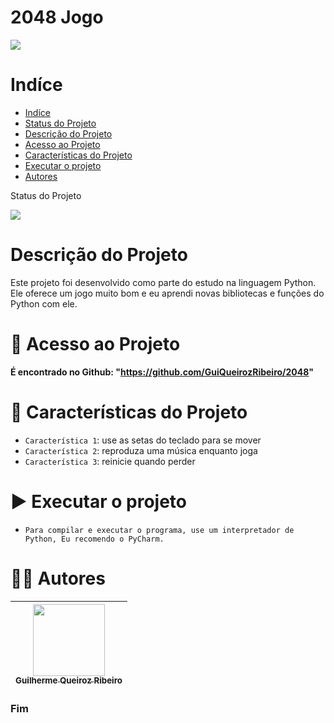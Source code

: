 2048 Jogo
==========

![](https://image.winudf.com/v2/image1/Y29tLnRwY3N0bGQudHdvemVyb2dhbWVfaWNvbl8xNTY2OTk2MzM1XzAxOA/icon.png?fakeurl=1&h=240&type=webp)

# Indíce

* [Indíce](#Indíce)
* [Status do Projeto](#status-do-projeto)
* [Descrição do Projeto](#descrição-do-projeto)
* [Acesso ao Projeto](#-acesso-ao-projeto)
* [Características do Projeto](#-Características-do-projeto)
* [Executar o projeto](#-Executar-o-projeto)
* [Autores](#-Autores)

Status do Projeto

![](https://img.shields.io/badge/Status-Sucesso-brightgreen)

# Descrição do Projeto

Este projeto foi desenvolvido como parte do estudo na linguagem Python. Ele oferece um jogo muito bom e eu aprendi novas bibliotecas e funções do Python com ele.

# 📁 Acesso ao Projeto

**É encontrado no Github: "https://github.com/GuiQueirozRibeiro/2048"**

# 🔨 Características do Projeto

- `Característica 1`: use as setas do teclado para se mover
- `Característica 2`: reproduza uma música enquanto joga
- `Característica 3`: reinicie quando perder

# ▶ Executar o projeto

- `Para compilar e executar o programa, use um interpretador de Python, Eu recomendo o PyCharm.`

# 👨‍💻 Autores

| [<img src="https://avatars.githubusercontent.com/u/70274921?s=400&u=c1688d6fcd13223bfe1093c6d16b3b6b646545fe&v=4" width=115><br><sub>Guilherme Queiroz Ribeiro</sub>](https://github.com/GuiQueirozRibeiro)
| :---: |

### Fim
